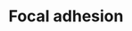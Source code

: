 ---
annotations:
- type: Pathway Ontology
  value: cell adhesion signaling pathway
authors:
- Mkutmon
- Eweitz
description: 'Cell-matrix adhesions play essential roles in important biological processes
  including cell motility, cell proliferation, cell differentiation, regulation of
  gene expression and cell survival. At the cell-extracellular matrix contact points,
  specialized structures are formed and termed focal adhesions, where bundles of actin
  filaments are anchored to transmembrane receptors of the integrin family through
  a multi-molecular complex of junctional plaque proteins. Some of the constituents
  of focal adhesions participate in the structural link between membrane receptors
  and the actin cytoskeleton, while others are signalling molecules, including different
  protein kinases and phosphatases, their substrates, and various adapter proteins.
  Integrin signaling is dependent upon the non-receptor tyrosine kinase activities
  of the FAK and src proteins as well as the adaptor protein functions of FAK, src
  and Shc to initiate downstream signaling events. These signalling events culminate
  in reorganization of the actin cytoskeleton; a prerequisite for changes in cell
  shape and motility, and gene expression. Similar morphological alterations and modulation
  of gene expression are initiated by the binding of growth factors to their respective
  receptors, emphasizing the considerable crosstalk between adhesion- and growth factor-mediated
  signalling.  Source: KEGG http://www.genome.jp/kegg/pathway/hsa/hsa04510.html'
last-edited: 2021-05-21
organisms:
- Bos taurus
redirect_from:
- /index.php/Pathway:WP3197
- /instance/WP3197
schema-jsonld:
- '@context': https://schema.org/
  '@id': https://wikipathways.github.io/pathways/WP3197.html
  '@type': Dataset
  creator:
    '@type': Organization
    name: WikiPathways
  description: 'Cell-matrix adhesions play essential roles in important biological
    processes including cell motility, cell proliferation, cell differentiation, regulation
    of gene expression and cell survival. At the cell-extracellular matrix contact
    points, specialized structures are formed and termed focal adhesions, where bundles
    of actin filaments are anchored to transmembrane receptors of the integrin family
    through a multi-molecular complex of junctional plaque proteins. Some of the constituents
    of focal adhesions participate in the structural link between membrane receptors
    and the actin cytoskeleton, while others are signalling molecules, including different
    protein kinases and phosphatases, their substrates, and various adapter proteins.
    Integrin signaling is dependent upon the non-receptor tyrosine kinase activities
    of the FAK and src proteins as well as the adaptor protein functions of FAK, src
    and Shc to initiate downstream signaling events. These signalling events culminate
    in reorganization of the actin cytoskeleton; a prerequisite for changes in cell
    shape and motility, and gene expression. Similar morphological alterations and
    modulation of gene expression are initiated by the binding of growth factors to
    their respective receptors, emphasizing the considerable crosstalk between adhesion-
    and growth factor-mediated signalling.  Source: KEGG http://www.genome.jp/kegg/pathway/hsa/hsa04510.html'
  keywords:
  - PAK4
  - TNC
  - ITGA10
  - TLN1
  - BIRC4
  - FGR
  - CCND3
  - PGF
  - PXN
  - ITGA11
  - PDGFD
  - MAPK8
  - ITGAL
  - CRK
  - PTK6
  - COL5A2
  - CTNNB1
  - ITGA8
  - VEGFA
  - TNXB
  - LAMC2
  - MYLK2
  - ITGB8
  - ELK1
  - ITGAD
  - LAMA4
  - COL11A2
  - ITGA7
  - BIRC2
  - RAC2
  - COL2A1
  - RHOA
  - ITGA2
  - PARVB
  - PIK3R5
  - MAP2K5
  - PAK7
  - ROCK1
  - RAP1B
  - TXK
  - FARP2
  - ROCK2
  - ITGB2
  - ERBB2
  - LAMA3
  - CHAD
  - ITGB5
  - IGF1R
  - ITGA2B
  - HGF
  - PDGFRB
  - SRC
  - LAMC1
  - AKT1
  - PAK2
  - IBSP
  - PDPK1
  - RAF1
  - TESK2
  - COL1A2
  - CDC42
  - COL4A6
  - MAPK6
  - FIGF
  - SHC3
  - PIK3R2
  - ITGA5
  - COL1A1
  - VWF
  - C-MET
  - PIK3CG
  - COL3A1
  - MAPK4
  - VAV1
  - CAV1
  - BIRC3
  - PAK1
  - COMP
  - COL4A2
  - LAMB3
  - STYK1
  - PDGFA
  - MAPK9
  - MYL6
  - COL4A1
  - PPP1R12A
  - DIAPH1
  - CAPN1
  - ACTG1
  - HRAS
  - ITGB1
  - THBS1
  - PAK3
  - THBS2
  - PIP3
  - ITGB7
  - THBS4
  - MAPK1
  - PDGFC
  - THBS3
  - HCK
  - PTK2
  - ACTN1
  - KDR
  - EGF
  - COL4A4
  - VASP
  - BLK
  - GRB2
  - LAMB1
  - INTB3
  - ACTB
  - PIK3R4
  - ITGA4
  - VEGFC
  - BAD
  - ITGA3
  - RHOB
  - JUN
  - ITGAM
  - TNK1
  - VEGFB
  - RAP1A
  - ZYX
  - DOCK1
  - ILK
  - COL11A1
  - COL5A3
  - BCL2
  - RAC3
  - PTEN
  - SPP1
  - PAK6
  - ARHGAP5
  - ARAF
  - SHC1
  - SEPP1
  - PIK3CB
  - PDGFB
  - CAV3
  - IGF-I
  - ITGB4
  - PDGFRA
  - LAMA2
  - SOS1
  - MAPK12
  - FYN
  - TNN
  - MAP2K1
  - GSK3B
  - ITGA9
  - BRAF
  - FN1
  - LAMA5
  - EGFR
  - PIK3CA
  - TNK2
  - ITGB6
  - MAPK7
  - ITGAV
  - ITGA6
  - LAMA1
  - VCL
  - RAC1
  - Crk1
  - CCND2
  - RAPGEF1
  - COL5A1
  - FLT1
  - PELO
  - LAMC3
  - PIK3R1
  - TNR
  - BCAR1
  - SRMS
  - VTN
  - PIP2
  - PIP5K1C
  - AKT2
  - ITGAX
  - ITGAE
  - COL6A2
  - MAP2K3
  - FLNA
  - CAV2
  - MAP2K6
  - RELN
  - MYLK
  - PIK3CD
  - AKT3
  - MAP2K2
  - CCND1
  license: CC0
  name: Focal adhesion
seo: CreativeWork
title: Focal adhesion
wpid: WP3197
---